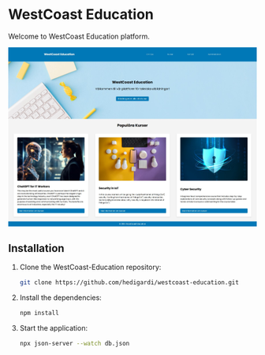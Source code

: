 # WestCoast Education
Welcome to WestCoast Education platform.

<img src="https://github.com/hedigardi/westcoast-education/blob/main/content/images/website.jpg" alt="WestCoast Education Platform" width="650px">

## Installation
1. Clone the WestCoast-Education repository:
   ```bash
   git clone https://github.com/hedigardi/westcoast-education.git
    ```
2. Install the dependencies:
   ```bash
   npm install
    ```
3. Start the application:
   ```bash
   npx json-server --watch db.json
    ```